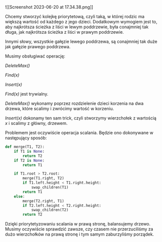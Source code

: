 ![[Screenshot 2023-06-20 at 17.34.38.png]]

Chcemy stworzyć kolejkę priorytetową, czyli taką, w której rodzic ma większą wartość od każdego z jego dzieci. Dodatkowym wymogiem jest to, aby najkrótsza ścieżka z liści w lewym poddrzewie, była conajmniej tak długa, jak najkrótsza ścieżka z liści w prawym poddrzewie.

Innymi słowy, wszystkie gałęzie lewego poddrzewa, są conajmniej tak duże jak gałęzie prawego poddrzewa.

Musimy obsługiwać operację:

_DeleteMax()_

_Find(x)_

_Insert(x)_

_Find(x)_ jest trywialny.

_DeleteMax()_ wykonamy poprzez rozdzielenie dzieci korzenia na dwa drzewa, które scalimy i zwrócimy wartość w korzeniu.

_Insert(x)_ dokonamy ten sam trick, czyli stworzymy wierzchołek z wartością $x$ i scalimy z główny, drzewem.

Problemem jest oczywiście operacja scalania. Będzie ono dokonywane w następujący sposób:

```python
def merge(T1, T2):
	if T1 is None:
		return T2
	if T2 is None:
		return T1

	if T1.root > T2.root:
		merge(T1.right, T2)
		if T1.left.height < T1.right.height:
			swap_children(T1)
		return T1
	else:
		merge(T2.right, T1)
		if T2.left.height < T2.right.height:
			swap_children(T2)
		return T2	
```

Dzięki priorytetyzowaniu scalania w prawą stronę, balansujemy drzewo. Musimy oczywiście sprawdzić zawsze, czy czasem nie przerzuciliśmy za dużo wierzchołków na prawą stronę i tym samym zaburzyliśmy porządek.